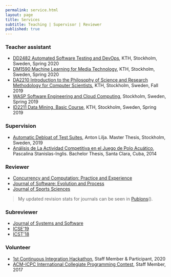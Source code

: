 ```yaml
---
permalink: service.html
layout: page
title: Services
subtitle: Teaching | Supervisor | Reviewer  
published: true
---
```


### Teacher assistant
- [DD2482 Automated Software Testing and DevOps](https://www.kth.se/student/kurser/kurs/DD2482), KTH, Stockholm, Sweden, Spring 2020
- [DM1590 Machine Learning for Media Technology](https://www.kth.se/student/kurser/kurs/DM1590), KTH, Stockholm, Sweden, Spring 2020
- [DA2210 Introduction to the Philosophy of Science and Research Methodology for Computer Scientists](https://www.kth.se/social/course/DA2210), KTH, Stockholm, Sweden, Fall 2019
- [WASP Software Engineering and Cloud Computing](https://wasp-sweden.org/graduate-school/courses/software-engineering-and-cloud-computing), Stockholm, Sweden, Spring 2019
- [ID2211 Data Mining, Basic Course](https://www.kth.se/student/kurser/kurs/ID2211?l=en), KTH, Stockholm, Sweden, Spring 2019

### Supervision

- [Automatic Debloat of Test Suites](), Anton Lilja. Master Thesis, Stockholm, Sweden, 2019
- [Análisis de La Actividad Competitiva en el Juego de Polo Acuático](http://dspace.uclv.edu.cu/bitstream/handle/123456789/6788/Tesis%20Pascalina%20Stanislas%20Final.pdf?sequence=1&isAllowed=y), Pascalina Stanislas-Inglis. Bachelor Thesis, Santa Clara, Cuba, 2014

### Reviewer

- [Concurrency and Computation: Practice and Experience](https://onlinelibrary.wiley.com/journal/15320634)
- [Journal of Software: Evolution and Process](https://onlinelibrary.wiley.com/journal/20477481)
- [Journal of Sports Sciences](https://www.tandfonline.com/toc/rjsp20/current)

> My updated revision stats for journals can be seen in [Publons](https://publons.com/researcher/1355482/cesar-soto-valero/peer-review)(<a href="https://publons.com/researcher/1355482/cesar-soto-valero/peer-review" style="text-decoration: underline;"><i class="ai ai-publons"></i></a>).

### Subreviewer

- [Journal of Systems and Software](https://www.journals.elsevier.com/journal-of-systems-and-software)
- [ICSE'19](https://conf.researchr.org/home/icse-2019)
- [ICST'18](https://www.es.mdh.se/icst2018)

### Volunteer 

- [1st Continuous Integration Hackathon](https://kth.github.io/ci-hackathon), Staff Member & Participant, 2020
- <a href="../files/certificates/2017_CertificateStaff_Caribbean_Finals_419972.pdf"><i class="fa fa-file-pdf-o fa-lg"></i></a> [ACM-ICPC International Collegiate Programming Contest](https://coj-forum.uci.cu/viewforum.php?f=97), Staff Member, 2017
